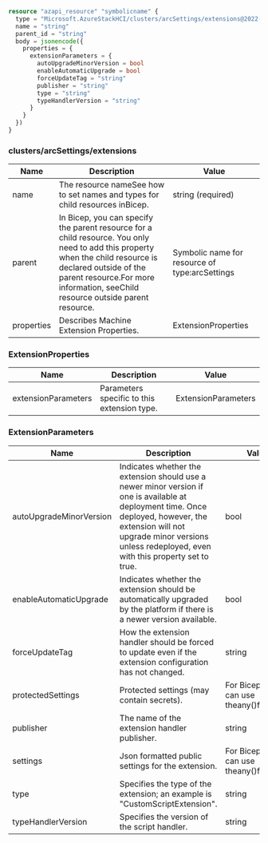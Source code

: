 ```terraform
resource "azapi_resource" "symbolicname" {
  type = "Microsoft.AzureStackHCI/clusters/arcSettings/extensions@2022-12-01"
  name = "string"
  parent_id = "string"
  body = jsonencode({
    properties = {
      extensionParameters = {
        autoUpgradeMinorVersion = bool
        enableAutomaticUpgrade = bool
        forceUpdateTag = "string"
        publisher = "string"
        type = "string"
        typeHandlerVersion = "string"
      }
    }
  })
}

```

### clusters/arcSettings/extensions

| Name | Description | Value |
|-|-|-|
| name | The resource nameSee how to set names and types for child resources inBicep. | string (required) |
| parent | In Bicep, you can specify the parent resource for a child resource. You only need to add this property when the child resource is declared outside of the parent resource.For more information, seeChild resource outside parent resource. | Symbolic name for resource of type:arcSettings |
| properties | Describes Machine Extension Properties. | ExtensionProperties |


### ExtensionProperties

| Name | Description | Value |
|-|-|-|
| extensionParameters | Parameters specific to this extension type. | ExtensionParameters |


### ExtensionParameters

| Name | Description | Value |
|-|-|-|
| autoUpgradeMinorVersion | Indicates whether the extension should use a newer minor version if one is available at deployment time. Once deployed, however, the extension will not upgrade minor versions unless redeployed, even with this property set to true. | bool |
| enableAutomaticUpgrade | Indicates whether the extension should be automatically upgraded by the platform if there is a newer version available. | bool |
| forceUpdateTag | How the extension handler should be forced to update even if the extension configuration has not changed. | string |
| protectedSettings | Protected settings (may contain secrets). | For Bicep, you can use theany()function. |
| publisher | The name of the extension handler publisher. | string |
| settings | Json formatted public settings for the extension. | For Bicep, you can use theany()function. |
| type | Specifies the type of the extension; an example is "CustomScriptExtension". | string |
| typeHandlerVersion | Specifies the version of the script handler. | string |


